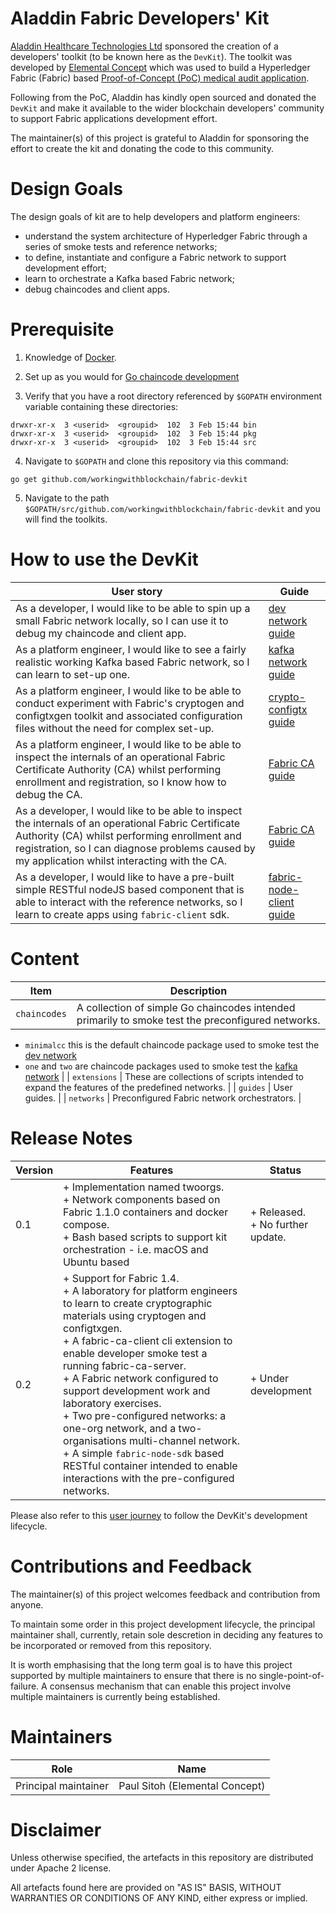 # Aladdin Fabric Developers' Kit

[Aladdin Healthcare Technologies Ltd](https://aladdinid.com/) sponsored the creation of a developers' toolkit (to be known here as the `DevKit`). The toolkit was developed by [Elemental Concept](http://elementalconcept.com/) which was used to build a Hyperledger Fabric (Fabric) based [Proof-of-Concept (PoC) medical audit application](https://www.youtube.com/watch?v=vJmhwymh-eU).

Following from the PoC, Aladdin has kindly open sourced and donated the `DevKit` and make it available to the wider blockchain developers' community to support Fabric applications development effort.

The maintainer(s) of this project is grateful to Aladdin for sponsoring the effort to create the kit and donating the code to this community.

# Design Goals

The design goals of kit are to help developers and platform engineers:

* understand the system architecture of Hyperledger Fabric through a series of smoke tests and reference networks;
* to define, instantiate and configure a Fabric network to support development effort;
* learn to orchestrate a Kafka based Fabric network;
* debug chaincodes and client apps.

# Prerequisite

1. Knowledge of [Docker](https://docs.docker.com/).

2. Set up as you would for [Go chaincode development](https://github.com/workingwithblockchain/writing-go-chaincodes#setupDevEnv)

3. Verify that you have a root directory referenced by `$GOPATH` environment variable containing these directories:
```
drwxr-xr-x  3 <userid>  <groupid>  102  3 Feb 15:44 bin
drwxr-xr-x  3 <userid>  <groupid>  102  3 Feb 15:44 pkg
drwxr-xr-x  3 <userid>  <groupid>  102  3 Feb 15:44 src
```

4. Navigate to `$GOPATH` and clone this repository via this command:
```
go get github.com/workingwithblockchain/fabric-devkit
```

5. Navigate to the path `$GOPATH/src/github.com/workingwithblockchain/fabric-devkit` and you will find the toolkits.

# How to use the DevKit

| User story | Guide |
| --- | --- |
| As a developer, I would like to be able to spin up a small Fabric network locally, so I can use it to debug my chaincode and client app. | [dev network guide](./guides/dev-network.md)|
| As a platform engineer, I would like to see a fairly realistic working Kafka based Fabric network, so I can learn to set-up one. | [kafka network guide](./guides/kafka-network.md) |
| As a platform engineer, I would like to be able to conduct experiment with Fabric's cryptogen and configtxgen toolkit and associated configuration files without the need for complex set-up. | [crypto-configtx guide](./guides/crypto-configtx.md) |
| As a platform engineer, I would like to be able to inspect the internals of an operational Fabric Certificate Authority (CA) whilst performing enrollment and registration, so I know how to debug the CA. | [Fabric CA guide](./guides/fabric-ca.md) |
| As a developer, I would like to be able to inspect the internals of an operational Fabric Certificate Authority (CA) whilst performing enrollment and registration, so I can diagnose problems caused by my application whilst interacting with the CA. | [Fabric CA guide](./guides/fabric-ca.md) |
| As a developer, I would like to have a pre-built simple RESTful nodeJS based component that is able to interact with the reference networks, so I learn to create apps using `fabric-client` sdk. | [fabric-node-client guide](./guides/fabric-node-client.md)|

# Content

| Item | Description |
| --- | --- |
| `chaincodes` | A collection of simple Go chaincodes intended primarily to smoke test the preconfigured networks.<br>
+ `minimalcc` this is the default chaincode package used to smoke test the [dev network](./guides/dev-network)
+ `one` and `two` are chaincode packages used to smoke test the [kafka network](.guides/kafka-network) |
| `extensions` | These are collections of scripts intended to expand the features of the predefined networks. |
| `guides` | User guides. |
| `networks` | Preconfigured Fabric network orchestrators. |

# Release Notes

| Version | Features | Status |
| --- | --- | --- |
| 0.1 | + Implementation named twoorgs.<br> + Network components based on Fabric 1.1.0 containers and docker compose.<br> + Bash based scripts to support kit orchestration - i.e. macOS and Ubuntu based | + Released.<br> + No further update. |
| 0.2 | + Support for Fabric 1.4.<br> + A laboratory for platform engineers to learn to create cryptographic materials using cryptogen and configtxgen.<br> + A fabric-ca-client cli extension to enable developer smoke test a running fabric-ca-server.<br> + A Fabric network configured to support development work and laboratory exercises.<br> + Two pre-configured networks: a one-org network, and a two-organisations multi-channel network.<br> + A simple `fabric-node-sdk` based RESTful container intended to enable interactions with the pre-configured networks. | + Under development |

Please also refer to this [user journey](https://www.pivotaltracker.com/n/projects/2181160) to follow the DevKit's development lifecycle.

# Contributions and Feedback

The maintainer(s) of this project welcomes feedback and contribution from anyone. 

To maintain some order in this project development lifecycle, the principal maintainer shall, currently, retain sole descretion in deciding any features to be incorporated or removed from this repository. 

It is worth emphasising that the long term goal is to have this project supported by multiple maintainers to ensure that there is no single-point-of-failure. A consensus mechanism that can enable this project involve multiple maintainers is currently being established.

# Maintainers

| Role | Name |
| --- | --- |
| Principal maintainer | Paul Sitoh (Elemental Concept) |

# Disclaimer

Unless otherwise specified, the artefacts in this repository are distributed under Apache 2 license.

All artefacts found here are provided on "AS IS" BASIS, WITHOUT WARRANTIES OR CONDITIONS OF ANY KIND, either express or implied.

